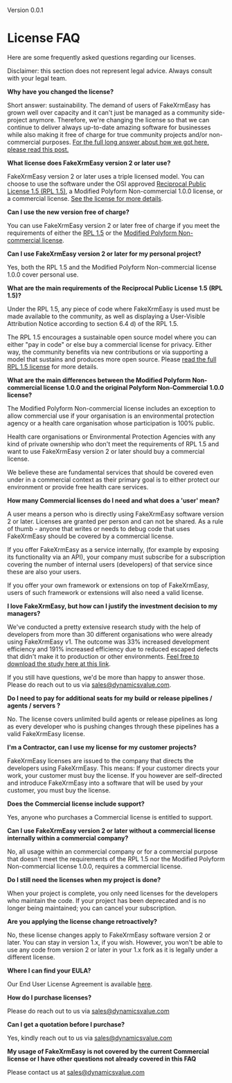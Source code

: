Version 0.0.1

License FAQ
=====================================

Here are some frequently asked questions regarding our licenses.

Disclaimer: this section does not represent legal advice. Always consult with your legal team.


**Why have you changed the license?**

Short answer: sustainability. The demand of users of FakeXrmEasy has grown well over capacity and it can't just be managed as a community side-project anymore. Therefore, we're changing the license so that we can continue to deliver always up-to-date amazing software for businesses while also making it free of charge for true community projects and/or non-commercial purposes. [For the full long answer about how we got here, please read this post.](https://dynamicsvalue.com/v2/why) 

**What license does FakeXrmEasy version 2 or later use?**

FakeXrmEasy version 2 or later uses a triple licensed model. You can choose to use the software under the OSI approved [Reciprocal Public License 1.5 (RPL 1.5)](https://github.com/DynamicsValue/licence-agreements/blob/main/FakeXrmEasy/RPL_1_5.md), a Modified Polyform Non-commercial 1.0.0 license, or a commercial license. [See the license for more details](https://github.com/DynamicsValue/licence-agreements/blob/main/FakeXrmEasy/LICENSE.md).

**Can I use the new version free of charge?**

You can use FakeXrmEasy version 2 or later free of charge if you meet the requirements of either the [RPL 1.5](https://github.com/DynamicsValue/licence-agreements/blob/main/FakeXrmEasy/RPL_1_5.md) or the [Modified Polyform Non-commercial license](https://github.com/DynamicsValue/licence-agreements/blob/main/FakeXrmEasy/LICENSE.md). 

**Can I use FakeXrmEasy version 2 or later for my personal project?**

Yes, both the RPL 1.5 and the Modified Polyform Non-commercial license 1.0.0 cover personal use.

**What are the main requirements of the Reciprocal Public License 1.5 (RPL 1.5)?**

Under the RPL 1.5, any piece of code where FakeXrmEasy is used must be made available to the community, as well as displaying a User-Visible Attribution Notice according to section 6.4 d) of the RPL 1.5. 

The RPL 1.5 encourages a sustainable open source model where you can either "pay in code" or else buy a commercial license for privacy. Either way, the community benefits via new contributions or via supporting a model that sustains and produces more open source. Please [read the full RPL 1.5 license](https://github.com/DynamicsValue/licence-agreements/blob/main/FakeXrmEasy/RPL_1_5.md) for more details.

**What are the main differences between the Modified Polyform Non-commercial license 1.0.0 and the original Polyform Non-Commercial 1.0.0 license?**

The Modified Polyform Non-commercial license includes an exception to allow commercial use if your organisation is an environmental protection agency or a health care organisation whose participation is 100% public. 

Health care organisations or Environmental Protection Agencies with any kind of private ownership who don't meet the requirements of RPL 1.5 and want to use FakeXrmEasy version 2 or later should buy a commercial license. 

We believe these are fundamental services that should be covered even under in a commercial context as their primary goal is to either protect our environment or provide free health care services.

**How many Commercial licenses do I need and what does a 'user' mean?**

A user means a person who is directly using FakeXrmEasy software version 2 or later. Licenses are granted per person and can not be shared. As a rule of thumb - anyone that writes or needs to debug code that uses FakeXrmEasy should be covered by a commercial license.

If you offer FakeXrmEasy as a service internally, (for example by exposing its functionality via an API), your company must subscribe for a subscription covering the number of internal users (developers) of that service since these are also your users. 

If you offer your own framework or extensions on top of FakeXrmEasy, users of such framework or extensions will also need a valid license.

**I love FakeXrmEasy, but how can I justify the investment decision to my managers?**

We've conducted a pretty extensive research study with the help of developers from more than 30 different organisations who were already using FakeXrmEasy v1. The outcome was 33% increased development efficiency and 191% increased efficiency due to reduced escaped defects that didn't make it to production or other environments. [Feel free to download the study here at this link](http://insert-link-here).

If you still have questions, we'd be more than happy to answer those. Please do reach out to us via sales@dynamicsvalue.com.

**Do I need to pay for additional seats for my build or release pipelines / agents / servers ?**

No. The license covers unlimited build agents or release pipelines as long as every developer who is pushing changes through these pipelines has a valid FakeXrmEasy license.

**I'm a Contractor, can I use my license for my customer projects?**

FakeXrmEasy licenses are issued to the company that directs the developers using FakeXrmEasy. This means: If your customer directs your work, your customer must buy the license. If you however are self-directed and introduce FakeXrmEasy into a software that will be used by your customer, you must buy the license.

**Does the Commercial license include support?**

Yes, anyone who purchases a Commercial license is entitled to support.

**Can I use FakeXrmEasy version 2 or later without a commercial license internally within a commercial company?**

No, all usage within an commercial company or for a commercial purpose that doesn't meet the requirements of the RPL 1.5 nor the Modified Polyform Non-commercial license 1.0.0, requires a commercial license.

**Do I still need the licenses when my project is done?**

When your project is complete, you only need licenses for the developers who maintain the code. If your project has been deprecated and is no longer being maintained; you can cancel your subscription.

**Are you applying the license change retroactively?**

No, these license changes apply to FakeXrmEasy software version 2 or later. You can stay in version 1.x, if you wish. However, you won't be able to use any code from version 2 or later in your 1.x fork as it is legally under a different license.

**Where I can find your EULA?**

Our End User License Agreement is available [here](https://github.com/DynamicsValue/licence-agreements/blob/main/FakeXrmEasy/EULA.md).

**How do I purchase licenses?**

Please do reach out to us via sales@dynamicsvalue.com

**Can I get a quotation before I purchase?**

Yes, kindly reach out to us via sales@dynamicsvalue.com

**My usage of FakeXrmEasy is not covered by the current Commercial license or I have other questions not already covered in this FAQ**

Please contact us at sales@dynamicsvalue.com


